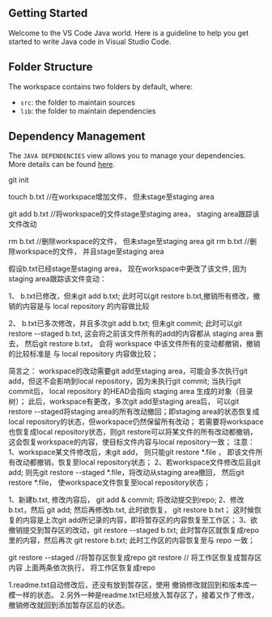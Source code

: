 ## Getting Started

Welcome to the VS Code Java world. Here is a guideline to help you get started to write Java code in Visual Studio Code.

## Folder Structure

The workspace contains two folders by default, where:

- `src`: the folder to maintain sources
- `lib`: the folder to maintain dependencies

## Dependency Management

The `JAVA DEPENDENCIES` view allows you to manage your dependencies. More details can be found [here](https://github.com/microsoft/vscode-java-pack/blob/master/release-notes/v0.9.0.md#work-with-jar-files-directly).



git init


touch b.txt         //在workspace增加文件， 但未stage至staging area

git add b.txt       //将workspace的文件stage至staging area， staging area跟踪该文件改动

rm b.txt            //删除workspace的文件， 但未stage至staging area
git rm b.txt        //删除workspace的文件， 并且stage至staging area

假设b.txt已经stage至staging area， 现在workspace中更改了该文件, 因为staging area跟踪该文件变动：

1、
    b.txt已修改，但未git add b.txt; 此时可以git restore b.txt,撤销所有修改，撤销的内容是与 local repository 的内容做比较

2、
    b.txt已多次修改，并且多次git add b.txt; 但未git commit;
    此时可以git restore --staged b.txt, 这会将之前该文件所有的add的内容都从 staging area 删去， 
    然后git restore b.txt， 会将 workspace 中该文件所有的变动都撤销，撤销的比较标准是 与 local repository 内容做比较； 

简言之：
workspace的改动需要git add至staging area，可能会多次执行git add，但这不会影响到local repository，因为未执行git commit;
当执行git commit后， local repository 的HEAD会指向 staging area 生成的对象（目录树）；
此后，workspace有更改，多次git add至staging area后， 可以git restore --staged将staging area的所有改动撤回；即staging area的状态恢复成local repository的状态，但workspace仍然保留所有改动；
若需要将workspace也恢复成local repository状态，则git restore可以将某文件的所有改动都撤销，这会恢复workspace的内容，使目标文件内容与local repository一致；
注意：
1、workspace某文件修改后，未git add， 则只能git restore *.file ， 即该文件所有改动都撤销，恢复至local repository状态；
2、若workspace文件修改后且git add; 
    则先git restore --staged *.file，将改动从staging area撤回，
    然后git restore *.file， 使workspace文件恢复至local repository状态；



1、新建b.txt, 修改内容后， git add & commit; 将改动提交到repo;
2、修改b.txt，然后 git add; 然后再修改b.txt, 此时欲恢复， git restore b.txt； 这时候恢复的内容是上次git add所记录的内容，即将暂存区的内容恢复至工作区；
3、欲撤销提交到暂存区的改动，git restore --staged b.txt; 此时暂存区就恢复成repo里的内容，然后再次 git restore b.txt; 此时工作区的内容恢复至与 repo 一致；

git restore --staged  //将暂存区恢复成repo
git restore // 将工作区恢复成暂存区内容
上面两条依次执行， 将工作区恢复成repo


1.readme.txt自动修改后，还没有放到暂存区，使用 撤销修改就回到和版本库一模一样的状态。
2.另外一种是readme.txt已经放入暂存区了，接着又作了修改，撤销修改就回到添加暂存区后的状态。